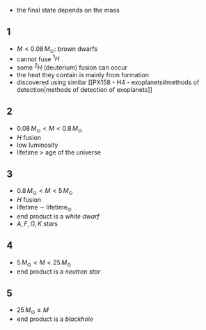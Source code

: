 - the final state depends on the mass
## 1
- $M<0.08\,M_{\odot}:$ brown dwarfs
- cannot fuse $^{1}H$
- some $^{2}H$ (deuterium) fusion can occur
- the heat they contain is mainly from formation
- discovered using similar [[PX158 - H4 - exoplanets#methods of detection|methods of detection of exoplanets]]
## 2
- $0.08\,M_{\odot}<M<0.8\,M_{\odot}$
- $H$ fusion
- low luminosity
- lifetime $>$ age of the universe

## 3
- $0.8\,M_{\odot}<M<5\,M_{\odot}$
- $H$ fusion
- lifetime $\sim$ lifetime$_{\odot}$
- end product is a *white dwarf*
- $A,\,F,\,G,\,K$ stars

## 4 
- $5\,M_{\odot} < M < 25\,M_{\odot}$
- end product is a *neutron star*
## 5
- $25\,M_{\odot}\leq M$
- end product is a *blackhole*
